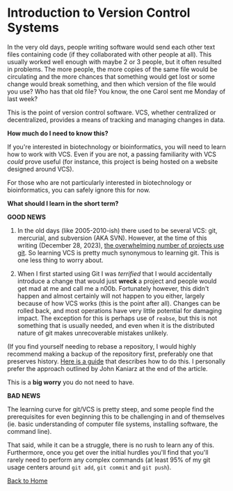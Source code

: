 # Introduction to Version Control Systems
In the very old days, people writing software would send each other text files containing code (if they collaborated with other people at all). This usually worked well enough with maybe 2 or 3 people, but it often resulted in problems. The more people, the more copies of the same file would be circulating and the more chances that something would get lost or some change would break something, and then which version of the file would you use? Who has that old file? You know, the one Carol sent me Monday of last week?

This is the point of version control software. VCS, whether centralized or decentralized, provides a means of tracking and managing changes in data.

**How much do I need to know this?**

If you're interested in biotechnology or bioinformatics, you will need to learn how to work with VCS. Even if you are not, a passing familiarity with VCS _could_ prove useful (for instance, this project is being hosted on a website designed around VCS).

For those who are not particularly interested in biotechnology or bioinformatics, you can safely ignore this for now.

**What should I learn in the short term?**

**GOOD NEWS**

1. In the old days (like 2005-2010-ish) there used to be several VCS: git, mercurial, and subversion (AKA SVN). However, at the time of this writing (December 28, 2023), [the overwhelming number of projects use git](https://stackoverflow.blog/2023/01/09/beyond-git-the-other-version-control-systems-developers-use/). So learning VCS is pretty much synonymous to learning git. This is one less thing to worry about.

2. When I first started using Git I was _terrified_ that I would accidentally introduce a change that would just **wreck** a project and people would get mad at me and call me a n00b. Fortunately however, this didn't happen and almost certainly will not happen to you either, largely because of how VCS works (this is the point after all). Changes can be rolled back, and most operations have very little potential for damaging impact. The exception for this is perhaps use of `reabse`, but this is not something that is usually needed, and even when it is the distributed nature of git makes unrecoverable mistakes unlikely. 

(If you find yourself needing to rebase a repository, I would highly recommend making a backup of the repository first, preferably one that preserves history. [Here is a guide](https://threkk.medium.com/how-to-back-up-your-git-repositories-1298a4487a31) that describes how to do this. I personally prefer the approach outlined by John Kaniarz at the end of the article.

This is a **big worry** you do not need to have.

**BAD NEWS**

The learning curve for git/VCS is pretty steep, and some people find the prerequisites for even beginning this to be challenging in and of themselves (ie. basic understanding of computer file systems, installing software, the command line). 

That said, while it can be a struggle, there is no rush to learn any of this. Furthermore, once you get over the initial hurdles you'll find that you'll rarely need to perform any complex commands (at least 95% of my git usage centers around `git add`, `git commit` and `git push`).   

[Back to Home](../README.md)